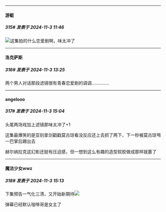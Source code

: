 ﻿
*****

####  游蜓  
##### 315#       发表于 2024-11-3 11:46

<img src="https://static.saraba1st.com/image/smiley/face2017/067.png" referrerpolicy="no-referrer">这集拍的什么恋爱剧啊，味太冲了


*****

####  洛克萨斯  
##### 316#       发表于 2024-11-3 13:25

两个男人对话那段滤镜很有青春恋爱剧的调调..............


*****

####  angelooo  
##### 317#       发表于 2024-11-3 15:04

头尾两场戏加上滤镜那味太冲了+1

这集最爆笑的是亚刻拿剑戳戳莫古琼看没反应还上去抓了两下，下一秒被莫古琼甩一巴掌后踢出去

赫尔纳拉克这幻影还挺有压迫感，但一想到这么有趣的造型软胶做成那样就萎了


*****

####  魔法少女wwz  
##### 318#       发表于 2024-11-3 15:13

下集预告一气化三清，又开始新期待<img src="https://static.saraba1st.com/image/smiley/face/119.gif" referrerpolicy="no-referrer">

弹幕已经默认咖啡哥是女主了

